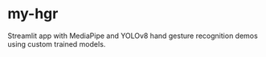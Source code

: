 # my-hgr
Streamlit app with MediaPipe and YOLOv8 hand gesture recognition demos using custom trained models.
